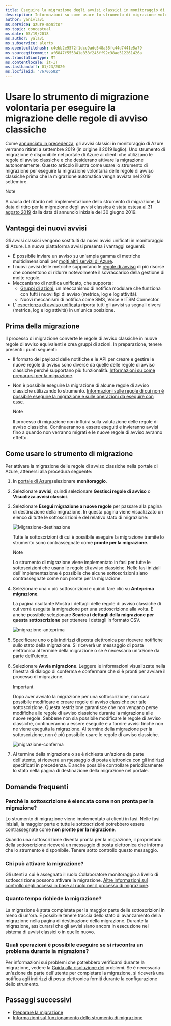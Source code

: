 ```yaml
---
title: Eseguire la migrazione degli avvisi classici in monitoraggio di Azure usando lo strumento di migrazione volontaria
description: Informazioni su come usare lo strumento di migrazione volontaria per eseguire la migrazione delle regole di avviso classiche.
author: yanivlavi
ms.service: azure-monitor
ms.topic: conceptual
ms.date: 03/19/2018
ms.author: yalavi
ms.subservice: alerts
ms.openlocfilehash: c4ebb2e9572f1dcc9ade548a55fc44d7441e5a79
ms.sourcegitcommit: af6847f555841e838f245ff92c38ae512261426a
ms.translationtype: MT
ms.contentlocale: it-IT
ms.lasthandoff: 01/23/2020
ms.locfileid: "76705582"
---
```

# <a name="use-the-voluntary-migration-tool-to-migrate-your-classic-alert-rules"></a>Usare lo strumento di migrazione volontaria per eseguire la migrazione delle regole di avviso classiche

Come [annunciato in precedenza](monitoring-classic-retirement.md), gli avvisi classici in monitoraggio di Azure verranno ritirati a settembre 2019 (in origine il 2019 luglio). Uno strumento di migrazione è disponibile nel portale di Azure ai clienti che utilizzano le regole di avviso classiche e che desiderano attivare la migrazione autonomamente. Questo articolo illustra come usare lo strumento di migrazione per eseguire la migrazione volontaria delle regole di avviso classiche prima che la migrazione automatica venga avviata nel 2019 settembre.

> [!NOTE]
> A causa del ritardo nell'implementazione dello strumento di migrazione, la data di ritiro per la migrazione degli avvisi classica è stata [estesa al 31 agosto 2019](https://azure.microsoft.com/updates/azure-monitor-classic-alerts-retirement-date-extended-to-august-31st-2019/) dalla data di annuncio iniziale del 30 giugno 2019.

## <a name="benefits-of-new-alerts"></a>Vantaggi dei nuovi avvisi

Gli avvisi classici vengono sostituiti da nuovi avvisi unificati in monitoraggio di Azure. La nuova piattaforma avvisi presenta i vantaggi seguenti:

- È possibile inviare un avviso su un'ampia gamma di metriche multidimensionali per [molti altri servizi di Azure](alerts-metric-near-real-time.md#metrics-and-dimensions-supported).
- I nuovi avvisi delle metriche supportano le [regole di avviso](alerts-metric-overview.md#monitoring-at-scale-using-metric-alerts-in-azure-monitor) di più risorse che consentono di ridurre notevolmente il sovraccarico della gestione di molte regole.
- Meccanismo di notifica unificato, che supporta:
  - [Gruppi di azioni](action-groups.md), un meccanismo di notifica modulare che funziona con tutti i nuovi tipi di avviso (metrica, log e log attività).
  - Nuovi meccanismi di notifica come SMS, Voice e ITSM Connector.
- L' [esperienza di avviso unificata](alerts-overview.md) riporta tutti gli avvisi su segnali diversi (metrica, log e log attività) in un'unica posizione.

## <a name="before-you-migrate"></a>Prima della migrazione

Il processo di migrazione converte le regole di avviso classiche in nuove regole di avviso equivalenti e crea gruppi di azioni. In preparazione, tenere presenti i punti seguenti:

- Il formato del payload delle notifiche e le API per creare e gestire le nuove regole di avviso sono diverse da quelle delle regole di avviso classiche perché supportano più funzionalità. [Informazioni su come prepararsi per la migrazione](alerts-prepare-migration.md).

- Non è possibile eseguire la migrazione di alcune regole di avviso classiche utilizzando lo strumento. [Informazioni sulle regole di cui non è possibile eseguire la migrazione e sulle operazioni da eseguire con esse](alerts-understand-migration.md#classic-alert-rules-that-will-not-be-migrated).

    > [!NOTE]
    > Il processo di migrazione non influirà sulla valutazione delle regole di avviso classiche. Continueranno a essere eseguiti e invieranno avvisi fino a quando non verranno migrati e le nuove regole di avviso avranno effetto.

## <a name="how-to-use-the-migration-tool"></a>Come usare lo strumento di migrazione

Per attivare la migrazione delle regole di avviso classiche nella portale di Azure, attenersi alla procedura seguente:

1. In [portale di Azure](https://portal.azure.com)selezionare **monitoraggio**.

1. Selezionare **avvisi**, quindi selezionare **Gestisci regole di avviso** o **Visualizza avvisi classici**.

1. Selezionare **Esegui migrazione a nuove regole** per passare alla pagina di destinazione della migrazione. In questa pagina viene visualizzato un elenco di tutte le sottoscrizioni e del relativo stato di migrazione:

    ![Migrazione-destinazione](media/alerts-migration/migration-landing.png "Eseguire la migrazione delle regole")

    Tutte le sottoscrizioni di cui è possibile eseguire la migrazione tramite lo strumento sono contrassegnate come **pronte per la migrazione**.

    > [!NOTE]
    > Lo strumento di migrazione viene implementato in fasi per tutte le sottoscrizioni che usano le regole di avviso classiche. Nelle fasi iniziali dell'implementazione è possibile che alcune sottoscrizioni siano contrassegnate come non pronte per la migrazione.

1. Selezionare una o più sottoscrizioni e quindi fare clic su **Anteprima migrazione**.

    La pagina risultante Mostra i dettagli delle regole di avviso classiche di cui verrà eseguita la migrazione per una sottoscrizione alla volta. È anche possibile selezionare **Scarica i dettagli della migrazione per questa sottoscrizione** per ottenere i dettagli in formato CSV.

    ![migrazione-anteprima](media/alerts-migration/migration-preview.png "Anteprima migrazione")

1. Specificare uno o più indirizzi di posta elettronica per ricevere notifiche sullo stato della migrazione. Si riceverà un messaggio di posta elettronica al termine della migrazione o se è necessaria un'azione da parte dell'utente.

1. Selezionare **Avvia migrazione**. Leggere le informazioni visualizzate nella finestra di dialogo di conferma e confermare che si è pronti per avviare il processo di migrazione.

    > [!IMPORTANT]
    > Dopo aver avviato la migrazione per una sottoscrizione, non sarà possibile modificare o creare regole di avviso classiche per tale sottoscrizione. Questa restrizione garantisce che non vengano perse modifiche alle regole di avviso classiche durante la migrazione alle nuove regole. Sebbene non sia possibile modificare le regole di avviso classiche, continueranno a essere eseguite e a fornire avvisi finché non ne viene eseguita la migrazione. Al termine della migrazione per la sottoscrizione, non è più possibile usare le regole di avviso classiche.

    ![migrazione-conferma](media/alerts-migration/migration-confirm.png "Conferma avvio migrazione")

1. Al termine della migrazione o se è richiesta un'azione da parte dell'utente, si riceverà un messaggio di posta elettronica con gli indirizzi specificati in precedenza. È anche possibile controllare periodicamente lo stato nella pagina di destinazione della migrazione nel portale.

## <a name="frequently-asked-questions"></a>Domande frequenti

### <a name="why-is-my-subscription-listed-as-not-ready-for-migration"></a>Perché la sottoscrizione è elencata come non pronta per la migrazione?

Lo strumento di migrazione viene implementato ai clienti in fasi. Nelle fasi iniziali, la maggior parte o tutte le sottoscrizioni potrebbero essere contrassegnate come **non pronte per la migrazione**. 

Quando una sottoscrizione diventa pronta per la migrazione, il proprietario della sottoscrizione riceverà un messaggio di posta elettronica che informa che lo strumento è disponibile. Tenere sotto controllo questo messaggio.

### <a name="who-can-trigger-the-migration"></a>Chi può attivare la migrazione?

Gli utenti a cui è assegnato il ruolo Collaboratore monitoraggio a livello di sottoscrizione possono attivare la migrazione. [Altre informazioni sul controllo degli accessi in base al ruolo per il processo di migrazione](alerts-understand-migration.md#who-can-trigger-the-migration).

### <a name="how-long-will-the-migration-take"></a>Quanto tempo richiede la migrazione?

La migrazione è stata completata per la maggior parte delle sottoscrizioni in meno di un'ora. È possibile tenere traccia dello stato di avanzamento della migrazione nella pagina di destinazione della migrazione. Durante la migrazione, assicurarsi che gli avvisi siano ancora in esecuzione nel sistema di avvisi classici o in quello nuovo.

### <a name="what-can-i-do-if-i-run-into-a-problem-during-migration"></a>Quali operazioni è possibile eseguire se si riscontra un problema durante la migrazione?

Per informazioni sui problemi che potrebbero verificarsi durante la migrazione, vedere la [Guida alla risoluzione dei](alerts-understand-migration.md#common-problems-and-remedies) problemi. Se è necessaria un'azione da parte dell'utente per completare la migrazione, si riceverà una notifica agli indirizzi di posta elettronica forniti durante la configurazione dello strumento.

## <a name="next-steps"></a>Passaggi successivi

- [Preparare la migrazione](alerts-prepare-migration.md)
- [Informazioni sul funzionamento dello strumento di migrazione](alerts-understand-migration.md)
